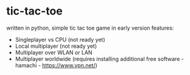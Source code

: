 # tic-tac-toe
written in python, simple tic tac toe game in early version
features:
- Singleplayer vs CPU (not ready yet)
- Local multiplayer (not ready yet)
- Multiplayer over WLAN or LAN
- Multiplayer worldwide (requires installing additional free software - hamachi - https://www.vpn.net/)
